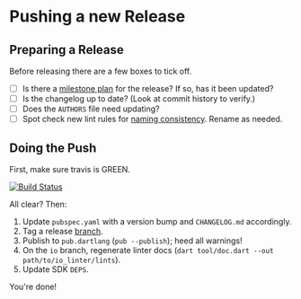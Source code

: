 # Pushing a new Release

## Preparing a Release

Before releasing there are a few boxes to tick off.

* [ ] Is there a [milestone plan](https://github.com/dart-lang/linter/issues?q=is%3Aopen+is%3Aissue+label%3Amilestone-plan) for the release? If so, has it been updated?
* [ ] Is the changelog up to date? (Look at commit history to verify.)
* [ ] Does the `AUTHORS` file need updating?
* [ ] Spot check new lint rules for [naming consistency](https://github.com/dart-lang/linter/blob/master/doc/WritingLints.MD).  Rename as needed.

## Doing the Push

First, make sure travis is GREEN.

[![Build Status](https://travis-ci.org/dart-lang/linter.svg)](https://travis-ci.org/dart-lang/linter)

All clear?  Then:

  1. Update `pubspec.yaml` with a version bump and `CHANGELOG.md` accordingly.
  2. Tag a release [branch](https://github.com/dart-lang/linter/releases).
  3. Publish to `pub.dartlang` (`pub --publish`); heed all warnings!
  4. On the `io` branch, regenerate linter docs (`dart tool/doc.dart --out path/to/io_linter/lints`).
  5. Update SDK `DEPS`.

You're done!
